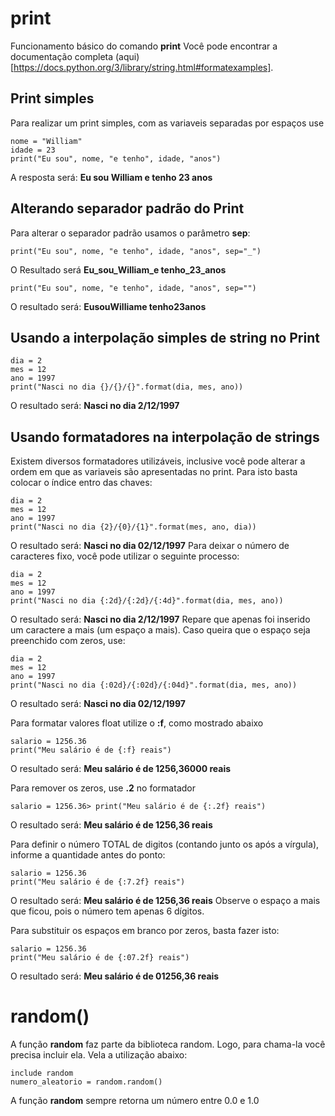 # print
Funcionamento básico do comando **print**
Você pode encontrar a documentação completa (aqui)[https://docs.python.org/3/library/string.html#formatexamples].

## Print simples
Para realizar um print simples, com as variaveis separadas por espaços use

	nome = "William"
	idade = 23
	print("Eu sou", nome, "e tenho", idade, "anos")

A resposta será: **Eu sou William e tenho 23 anos**

## Alterando separador padrão do Print
Para alterar o separador padrão usamos o parâmetro **sep**:

	print("Eu sou", nome, "e tenho", idade, "anos", sep="_")
O Resultado será **Eu_sou_William_e tenho_23_anos**

	print("Eu sou", nome, "e tenho", idade, "anos", sep="")
O resultado será: **EusouWilliame tenho23anos**

## Usando a interpolação simples de string no Print

	dia = 2
	mes = 12
	ano = 1997
	print("Nasci no dia {}/{}/{}".format(dia, mes, ano))
O resultado será: **Nasci no dia 2/12/1997**

## Usando formatadores na interpolação de strings
Existem diversos formatadores utilizáveis, inclusive você pode alterar a ordem em que as variaveis são apresentadas no print.
Para isto basta colocar o índice entro das chaves:

	dia = 2
	mes = 12
	ano = 1997
	print("Nasci no dia {2}/{0}/{1}".format(mes, ano, dia))
O resultado será: **Nasci no dia 02/12/1997**
Para deixar o número de caracteres fixo, você pode utilizar o seguinte processo:

	dia = 2
	mes = 12
	ano = 1997
	print("Nasci no dia {:2d}/{:2d}/{:4d}".format(dia, mes, ano))
O resultado será: **Nasci no dia  2/12/1997**
Repare que apenas foi inserido um caractere a mais (um espaço a mais). Caso queira que o espaço seja preenchido com zeros, use:

	dia = 2
	mes = 12
	ano = 1997
	print("Nasci no dia {:02d}/{:02d}/{:04d}".format(dia, mes, ano))
O resultado será: **Nasci no dia 02/12/1997**

Para formatar valores float utilize o **:f**, como mostrado abaixo

	salario = 1256.36
	print("Meu salário é de {:f} reais")
O resultado será: **Meu salário é de 1256,36000 reais**

Para remover os zeros, use **.2** no formatador

	salario = 1256.36> print("Meu salário é de {:.2f} reais")
O resultado será: **Meu salário é de 1256,36 reais**

	
Para definir o número TOTAL de digitos (contando junto os após a vírgula), informe a quantidade antes do ponto:

	salario = 1256.36
	print("Meu salário é de {:7.2f} reais")
O resultado será: **Meu salário é de  1256,36 reais**
Observe o espaço a mais que ficou, pois o número tem apenas 6 dígitos.

Para substituir os espaços em branco por zeros, basta fazer isto:

	salario = 1256.36
	print("Meu salário é de {:07.2f} reais")
O resultado será: **Meu salário é de  01256,36 reais**

# random()
A função **random** faz parte da biblioteca random. Logo, para chama-la você precisa incluir ela. Vela a utilização abaixo:

    include random
    numero_aleatorio = random.random()
A função **random** sempre retorna um número entre 0.0 e 1.0




